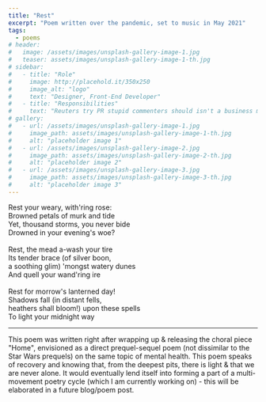 ```yaml
---
title: "Rest"
excerpt: "Poem written over the pandemic, set to music in May 2021"
tags:
  - poems
# header:
#   image: /assets/images/unsplash-gallery-image-1.jpg
#   teaser: assets/images/unsplash-gallery-image-1-th.jpg
# sidebar:
#   - title: "Role"
#     image: http://placehold.it/350x250
#     image_alt: "logo"
#     text: "Designer, Front-End Developer"
#   - title: "Responsibilities"
#     text: "Reuters try PR stupid commenters should isn't a business model"
# gallery:
#   - url: /assets/images/unsplash-gallery-image-1.jpg
#     image_path: assets/images/unsplash-gallery-image-1-th.jpg
#     alt: "placeholder image 1"
#   - url: /assets/images/unsplash-gallery-image-2.jpg
#     image_path: assets/images/unsplash-gallery-image-2-th.jpg
#     alt: "placeholder image 2"
#   - url: /assets/images/unsplash-gallery-image-3.jpg
#     image_path: assets/images/unsplash-gallery-image-3-th.jpg
#     alt: "placeholder image 3"
---
```


>
Rest your weary, with'ring rose:<br>
Browned petals of murk and tide<br>
Yet, thousand storms, you never bide<br>
Drowned in your evening's woe?<br><br>
Rest, the mead a-wash your tire<br>
Its tender brace (of silver boon,<br>
a soothing glim) 'mongst watery dunes<br>
And quell your wand'ring ire<br><br>
Rest for morrow's lanterned day!<br>
Shadows fall (in distant fells,<br>
heathers shall bloom!) upon these spells<br>
To light your midnight way

***

This poem was written right after wrapping up & releasing the choral piece "Home", envisioned as a direct prequel-sequel poem (not dissimilar to the Star Wars prequels) on the same topic of mental health. This poem speaks of recovery and knowing that, from the deepest pits, there is light & that we are never alone. It would eventually lend itself into forming a part of a multi-movement poetry cycle (which I am currently working on) - this will be elaborated in a future blog/poem post.

<!--- The poetry cycle (ergo the eventual song cycle, whenever that gets finished..!) intends to speak of mental health and loneliness & isolation, and generally intends to bring hope to the reader/listener. Mental health is a topic that I believe, if one is to create pieces of art around it, should be as sincere and accessible as possible - art is a tool in which we can help people project their feelings upon, and perhaps find some light in the eyes.

As of May 2022, there are nine poems planned in the cycle, with each poem conveying a different stage and narrative of despair & recovery (that I personally went through - you are not alone in this!). --->
